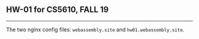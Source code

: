 ## HW-01 for CS5610, FALL 19 ##
---
The two nginx config files:
`webassembly.site` and `hw01.webassembly.site`.
